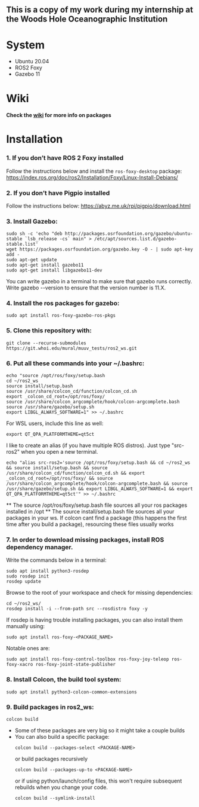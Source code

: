 ## This is a copy of my work during my internship at the Woods Hole Oceanographic Institution ##

# System #

- Ubuntu 20.04
- ROS2 Foxy
- Gazebo 11

# Wiki #

#### Check the [wiki](https://github.com/ax90l0tl/muuv_ros/wiki) for more info on packages ####

# Installation #

### 1. If you don’t have ROS 2 Foxy installed ###
Follow the instructions below and install the `ros-foxy-desktop` package: 
   <https://index.ros.org/doc/ros2/Installation/Foxy/Linux-Install-Debians/>

### 2. If you don’t have Pigpio installed ### 
Follow the instructions below:
   <https://abyz.me.uk/rpi/pigpio/download.html>

### 3. Install Gazebo: ###

   ```
   sudo sh -c 'echo "deb http://packages.osrfoundation.org/gazebo/ubuntu-stable `lsb_release -cs` main" > /etc/apt/sources.list.d/gazebo-stable.list'
   wget https://packages.osrfoundation.org/gazebo.key -O - | sudo apt-key add -
   sudo apt-get update
   sudo apt-get install gazebo11
   sudo apt-get install libgazebo11-dev
   ```
   You can write gazebo in a terminal to make sure that gazebo runs correctly. Write gazebo --version to ensure that the version number is 11.X.

### 4. Install the ros packages for gazebo: ###
   ```
   sudo apt install ros-foxy-gazebo-ros-pkgs
   ```

### 5. Clone this repository with: ###

   ```
   git clone --recurse-submodules https://git.whoi.edu/mural/muuv_tests/ros2_ws.git
   ```

### 6. Put all these commands into your ~/.bashrc: ###

   ```
   echo "source /opt/ros/foxy/setup.bash
   cd ~/ros2_ws
   source install/setup.bash
   source /usr/share/colcon_cd/function/colcon_cd.sh
   export _colcon_cd_root=/opt/ros/foxy/
   source /usr/share/colcon_argcomplete/hook/colcon-argcomplete.bash
   source /usr/share/gazebo/setup.sh
   export LIBGL_ALWAYS_SOFTWARE=1" >> ~/.bashrc
   ```
   For WSL users, include this line as well:
   ```
   export QT_QPA_PLATFORMTHEME=qt5ct
   ```
   I like to create an alias (if you have multiple ROS distros).
   Just type "src-ros2" when you open a new terminal.
   ```
   echo "alias src-ros2='source /opt/ros/foxy/setup.bash && cd ~/ros2_ws && source install/setup.bash && source /usr/share/colcon_cd/function/colcon_cd.sh && export _colcon_cd_root=/opt/ros/foxy/ && source /usr/share/colcon_argcomplete/hook/colcon-argcomplete.bash && source /usr/share/gazebo/setup.sh && export LIBGL_ALWAYS_SOFTWARE=1 && export QT_QPA_PLATFORMTHEME=qt5ct'" >> ~/.bashrc
   ```
   ** The source /opt/ros/foxy/setup.bash file sources all your ros packages installed in /opt
   ** The source install/setup.bash file sources all your packages in your ws. If colcon cant find a package (this happens the first time after you build a package), resourcing these files usually works

### 7. In order to download missing packages, install ROS dependency manager. ###
Write the commands below in a terminal:

   ```
   sudo apt install python3-rosdep
   sudo rosdep init
   rosdep update
   ```
   Browse to the root of your workspace and check for missing dependencies:

   ```
   cd ~/ros2_ws/
   rosdep install -i --from-path src --rosdistro foxy -y
   ```

   If rosdep is having trouble installing packages, you can also install them manually using:
   ```
   sudo apt install ros-foxy-<PACKAGE_NAME>
   ```
   Notable ones are:
   ```
   sudo apt install ros-foxy-control-toolbox ros-foxy-joy-teleop ros-foxy-xacro ros-foxy-joint-state-publisher
   ```
### 8. Install Colcon, the build tool system: ###
   ```
   sudo apt install python3-colcon-common-extensions
   ```

### 9. Build packages in ros2_ws: ###
   ```
   colcon build
   ```
   * Some of these packages are very big so it might take a couple builds
   * You can also build a specific package:
      ```
      colcon build --packages-select <PACKAGE-NAME>
      ```
      or build packages recursively
      ```
      colcon build --packages-up-to <PACKAGE-NAME>
      ```
      or if using python/launch/config files, this won't require subsequent rebuilds when you change your code.
      ```
      colcon build --symlink-install
      ```
